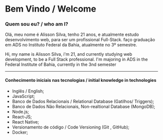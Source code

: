 # Bem Vindo / Welcome

### Quem sou eu? / who am I?

Olá, meu nome é Alisson Silva, tenho 21 anos, e atualmente estudo desenvolvimento web, para ser um profissional Full-Stack. faço graduação em ADS no Instituto Federal da Bahia, atualmente no 3º semestre.

Hi, my name is Alisson Silva, i'm 21, and currently studying web development, to be a Full Stack professional. I'm majoring in ADS in the Federal Institute of Bahia, currently in the 3nd semester
___
#### Conhecimento iniciais nas tecnologias / initial knowledge in technologies

* Inglês / English;
* JavaScript;
* Banco de Dados Relacionais / Relational Database (Gatilhos/ Triggers);
* Banco de Dados Não Relacionais, Non-realtional Database (MongoDB);
* Node.js;
* React-JS;
* React Native;
* Versionamento de código / Code Versioning (Git , GitHub);
* Docker;
